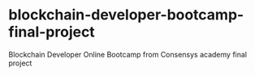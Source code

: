 # blockchain-developer-bootcamp-final-project
Blockchain Developer Online Bootcamp from Consensys academy final project
